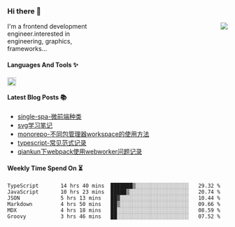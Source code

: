 <!--
**zhaohuanyuu/zhaohuanyuu** is a ✨ _special_ ✨ repository because its `README.md` (this file) appears on your GitHub profile.
-->

### Hi there 👋

<picture>
  <source media="(prefers-color-scheme: dark)" srcset="https://github-readme-stats.vercel.app/api?username=zhaohuanyuu&count_private=true&show_icons=true&theme=city_lights&hide_title=true">
  <img align="right" src="https://github-readme-stats.vercel.app/api?username=zhaohuanyuu&count_private=true&show_icons=true&hide_title=true">
</picture>

<p align="left" style="width:40%">I'm a frontend development engineer.interested in engineering, graphics, frameworks...</p>

#### Languages And Tools ✨

<img align="left" height="20" src="https://skillicons.dev/icons?i=js,ts,nodejs,rust,react,vue,svelte,gatsby,graphql,nestjs" />

</br>

#### Latest Blog Posts 📚
<!-- BLOG-POST-LIST:START -->
- [single-spa-微前端种类](https://auu.zone/post/single-spa-note)
- [svg学习笔记](https://auu.zone/post/svg-note)
- [monorepo-不同包管理器workspace的使用方法](https://auu.zone/post/workspace)
- [typescript-常见范式记录](https://auu.zone/post/ts-pattern)
- [qiankun下webpack使用webworker问题记录](https://auu.zone/post/wp-worker)
<!-- BLOG-POST-LIST:END -->

#### Weekly Time Spend On ⏳
<!--START_SECTION:waka-->

```text
TypeScript       14 hrs 40 mins  ███████▒░░░░░░░░░░░░░░░░░   29.32 %
JavaScript       10 hrs 23 mins  █████▒░░░░░░░░░░░░░░░░░░░   20.74 %
JSON             5 hrs 13 mins   ██▓░░░░░░░░░░░░░░░░░░░░░░   10.44 %
Markdown         4 hrs 50 mins   ██▒░░░░░░░░░░░░░░░░░░░░░░   09.66 %
MDX              4 hrs 18 mins   ██░░░░░░░░░░░░░░░░░░░░░░░   08.59 %
Groovy           3 hrs 46 mins   ██░░░░░░░░░░░░░░░░░░░░░░░   07.52 %
```

<!--END_SECTION:waka-->
